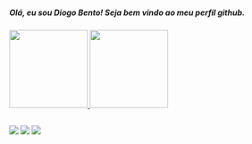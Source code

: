 ##### Olá, eu sou Diogo Bento! Seja bem vindo ao meu perfil github.


<div>
  <a href="https://api.whatsapp.com/send?phone=5547999600742">
  <img height="140em" src="https://github-readme-stats.vercel.app/api?username=dbentooojj&show_icons=true&theme=dark&include_all_commits=true&count_private=true"/>
  <img height="140em" src="https://github-readme-stats.vercel.app/api/top-langs/?username=dbentooojj&layout=compact&langs_count=7&theme=dark"/>
</div>
 
  ##
  
  <div> 
   <a href="https://www.instagram.com/dbentooojj/" target="_blank"><img src="https://img.shields.io/badge/-Instagram-%23E4405F?style=for-the-badge&logo=instagram&logoColor=white" target="_blank"></a>
  <a href = "mailto:dbentooojj@gmail.com"><img src="https://img.shields.io/badge/-Gmail-%23333?style=for-the-badge&logo=gmail&logoColor=white" target="_blank"></a>
  <a href="https://www.linkedin.com/in/dbento/" target="_blank"><img src="https://img.shields.io/badge/-LinkedIn-%230077B5?style=for-the-badge&logo=linkedin&logoColor=white" target="_blank"></a> 
    </div>
